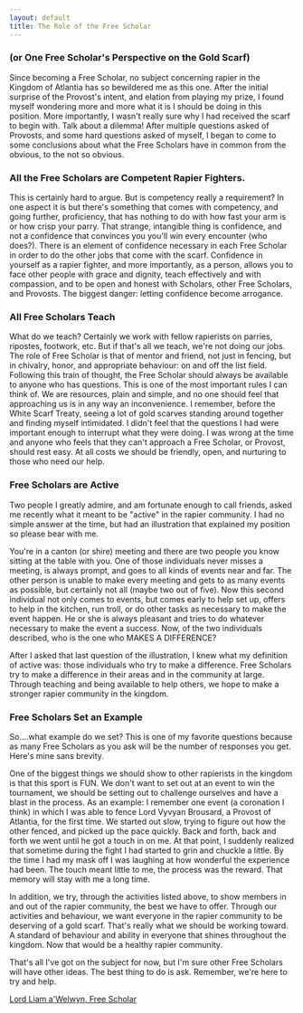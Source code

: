 ```yaml
---
layout: default
title: The Role of the Free Scholar
---
```


### (or One Free Scholar's Perspective on the Gold Scarf)

Since becoming a Free Scholar, no subject concerning rapier in the Kingdom of
Atlantia has so bewildered me as this one.  After the initial surprise of the
Provost's intent, and elation from playing my prize, I found myself wondering
more and more what it is I should be doing in this position.  More importantly,
I wasn't really sure why I had received the scarf to begin with.  Talk about a
dilemma!  After multiple questions asked of Provosts, and some hard questions
asked of myself, I began to come to some conclusions about what the Free
Scholars have in common from the obvious, to the not so obvious.

### All the Free Scholars are Competent Rapier Fighters.

This is certainly hard to argue.  But is competency really a requirement?  In
one aspect it is but there's something that comes with competency, and going
further, proficiency, that has nothing to do with how fast your arm is or how
crisp your parry.  That strange, intangible thing is confidence, and not a
confidence that convinces you you'll win every encounter (who does?).  There
is an element of confidence necessary in each Free Scholar in order to do the
other jobs that come with the scarf.  Confidence in yourself as a rapier
fighter, and more importantly, as a person, allows you to face other people
with grace and dignity, teach effectively and with compassion, and to be open
and honest with Scholars, other Free Scholars, and Provosts.  The biggest
danger:  letting confidence become arrogance.

### All Free Scholars Teach

What do we teach?  Certainly we work with fellow rapierists on parries, ripostes,
footwork, etc.  But if that's all we teach, we're not doing our jobs.  The role
of Free Scholar is that of mentor and friend, not just in fencing, but in chivalry,
honor, and appropriate behaviour:  on and off the list field.  Following this
train of thought, the Free Scholar should always be available to anyone who has
questions.  This is one of the most important rules I can think of.  We are
resources, plain and simple, and no one should feel that approaching us is in any
way an inconvenience.  I remember, before the White Scarf Treaty, seeing a lot of
gold scarves standing around together and finding myself intimidated.  I didn't
feel that the questions I had were important enough to interrupt what they were
doing.  I was wrong at the time and anyone who feels that they can't approach a
Free Scholar, or Provost, should rest easy.  At all costs we should be friendly,
open, and nurturing to those who need our help.

### Free Scholars are Active

Two people I greatly admire, and am fortunate enough to call friends, asked me
recently what it meant to be "active" in the rapier community.  I had no simple
answer at the time, but had an illustration that explained my position so please
bear with me.

You're in a canton (or shire) meeting and there are two people you know sitting
at the table with you.  One of those individuals never misses a meeting, is always
prompt, and goes to all kinds of events near and far.  The other person is unable
to make every meeting and gets to as many events as possible, but certainly not
all (maybe two out of five).  Now this second individual not only comes to events,
but comes early to help set up, offers to help in the kitchen, run troll, or do
other tasks as necessary to make the event happen.  He or she is always pleasant
and tries to do whatever necessary to make the event a success.  Now, of the two
individuals described, who is the one who MAKES A DIFFERENCE?

After I asked that last question of the illustration, I knew what my definition
of active was:  those individuals who try to make a difference.  Free Scholars
try to make a difference in their areas and in the community at large.  Through
teaching and being available to help others, we hope to make a stronger rapier
community in the kingdom.

### Free Scholars Set an Example

So....what example do we set?  This is one of my favorite questions because as
many Free Scholars as you ask will be the number of responses you get.  Here's
mine sans brevity.

One of the biggest things we should show to other rapierists in the kingdom is
that this sport is FUN.  We don't want to set out at an event to win the tournament,
we should be setting out to challenge ourselves and have a blast in the process.
As an example:  I remember one event (a coronation I think) in which I was able to
fence Lord Vyvyan Brousard, a Provost of Atlantia, for the first time.  We started
out slow, trying to figure out how the other fenced, and picked up the pace quickly.
Back and forth, back and forth we went until he got a touch in on me.  At that point,
I suddenly realized that sometime during the fight I had started to grin and chuckle
a little.  By the time I had my mask off I was laughing at how wonderful the
experience had been.  The touch meant little to me, the process was the reward.
That memory will stay with me a long time.

In addition, we try, through the activities listed above, to show members in and out
of the rapier community, the best we have to offer.  Through our activities and
behaviour, we want everyone in the rapier community to be deserving of a gold scarf.
That's really what we should be working toward.  A standard of behaviour and ability
in everyone that shines throughout the kingdom.  Now that would be a healthy rapier
community.

That's all I've got on the subject for now, but I'm sure other Free Scholars will have other ideas.  The best thing to do is ask.  Remember, we're here to try and help.

[Lord Liam a'Welwyn, Free Scholar](mailto:william.morris-at-sc.edu)
